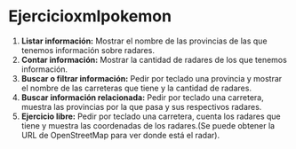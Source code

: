 # Ejercicioxmlpokemon

1. **Listar información:** Mostrar el nombre de las provincias de las que tenemos información sobre radares.
2. **Contar información:** Mostrar la cantidad de radares de los que tenemos información.
3. **Buscar o filtrar información:** Pedir por teclado una provincia y mostrar el nombre de las carreteras que tiene y la cantidad de radares.
4. **Buscar información relacionada:** Pedir por teclado una carretera, muestra las provincias por la que pasa y sus respectivos radares.
5. **Ejercicio libre:** Pedir por teclado una carretera, cuenta los radares que tiene y muestra las coordenadas de los radares.(Se puede obtener la URL de OpenStreetMap para ver donde está el radar).

